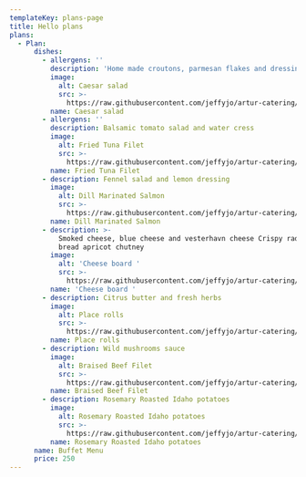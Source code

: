 ```yaml
---
templateKey: plans-page
title: Hello plans
plans:
  - Plan:
      dishes:
        - allergens: ''
          description: 'Home made croutons, parmesan flakes and dressing'
          image:
            alt: Caesar salad
            src: >-
              https://raw.githubusercontent.com/jeffyjo/artur-catering/master/static/img/dsc_6231-01.jpeg
          name: Caesar salad
        - allergens: ''
          description: Balsamic tomato salad and water cress
          image:
            alt: Fried Tuna Filet
            src: >-
              https://raw.githubusercontent.com/jeffyjo/artur-catering/master/static/img/dsc_6283-01.jpeg
          name: Fried Tuna Filet
        - description: Fennel salad and lemon dressing
          image:
            alt: Dill Marinated Salmon
            src: >-
              https://raw.githubusercontent.com/jeffyjo/artur-catering/master/static/img/dsc_6245-01.jpeg
          name: Dill Marinated Salmon
        - description: >-
            Smoked cheese, blue cheese and vesterhavn cheese Crispy radish, dark
            bread apricot chutney 
          image:
            alt: 'Cheese board '
            src: >-
              https://raw.githubusercontent.com/jeffyjo/artur-catering/master/static/img/dsc_6286-01.jpeg
          name: 'Cheese board '
        - description: Citrus butter and fresh herbs
          image:
            alt: Place rolls
            src: >-
              https://raw.githubusercontent.com/jeffyjo/artur-catering/master/static/img/dsc_6273-01.jpeg
          name: Place rolls
        - description: Wild mushrooms sauce
          image:
            alt: Braised Beef Filet
            src: >-
              https://raw.githubusercontent.com/jeffyjo/artur-catering/master/static/img/dsc_6271-01.jpeg
          name: Braised Beef Filet
        - description: Rosemary Roasted Idaho potatoes
          image:
            alt: Rosemary Roasted Idaho potatoes
            src: >-
              https://raw.githubusercontent.com/jeffyjo/artur-catering/master/static/img/dsc_6254-01.jpeg
          name: Rosemary Roasted Idaho potatoes
      name: Buffet Menu
      price: 250
---
```


